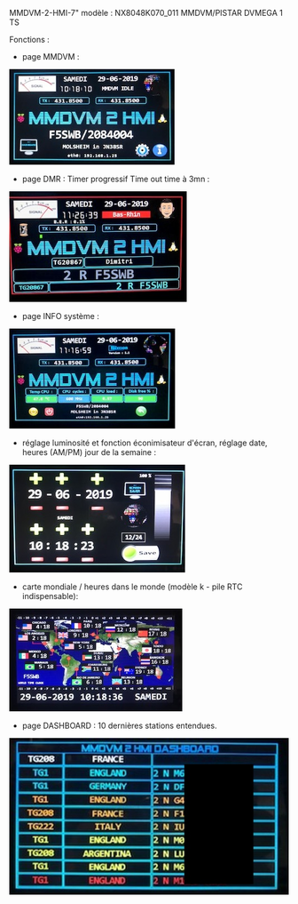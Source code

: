 MMDVM-2-HMI-7" modèle : NX8048K070_011
MMDVM/PISTAR DVMEGA 1 TS 

Fonctions : 
- page MMDVM :
<img src = "https://github.com/f5swb/MMDVM-2-HMI-7-/blob/master/thumbnail_IMG_2738.jpg" title = "Nextion MMDVM">

- page DMR : Timer progressif Time out time à 3mn :
<img src = "https://github.com/f5swb/MMDVM-2-HMI-7-/blob/master/thumbnail_IMG_2757.jpg" title = "Nextion MMDVM">

- page INFO système :
<img src = "https://github.com/f5swb/MMDVM-2-HMI-7-/blob/master/thumbnail_IMG_2755.jpg" title = "Nextion INFO">
  
- réglage luminosité et fonction éconimisateur d'écran, réglage date, heures (AM/PM) jour de la semaine :
<img src = "https://github.com/f5swb/MMDVM-2-HMI-7-/blob/master/thumbnail_IMG_2740.jpg" title = "Nextion MMDVM">

- carte mondiale / heures dans le monde (modèle k - pile RTC indispensable):
<img src = "https://github.com/f5swb/MMDVM-2-HMI-7-/blob/master/thumbnail_IMG_2743.jpg" title = "Nextion MMDVM">

- page DASHBOARD : 10 dernières stations entendues. 
<img src = "https://github.com/f5swb/MMDVM-2-HMI-7-/blob/master/dash.JPG" title = "Nextion MMDVM">





